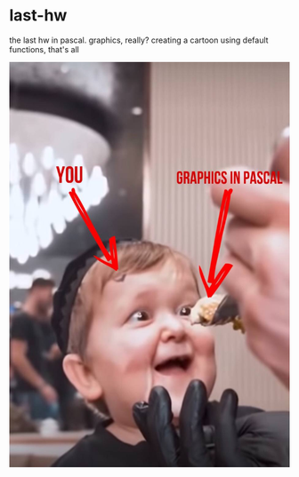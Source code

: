 # last-hw
 the last hw in pascal. graphics, really?
 creating a cartoon using default functions, that's all

<img src = 'https://github.com/ond-first/last-hw/blob/main/IMAGE%202022-04-30%2022:13:20.jpg' style = "width:520px ; height:730px" >
